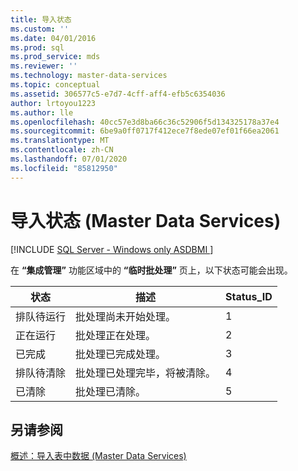 ```yaml
---
title: 导入状态
ms.custom: ''
ms.date: 04/01/2016
ms.prod: sql
ms.prod_service: mds
ms.reviewer: ''
ms.technology: master-data-services
ms.topic: conceptual
ms.assetid: 306577c5-e7d7-4cff-aff4-efb5c6354036
author: lrtoyou1223
ms.author: lle
ms.openlocfilehash: 40cc57e3d8ba66c36c52906f5d134325178a37e4
ms.sourcegitcommit: 6be9a0ff0717f412ece7f8ede07ef01f66ea2061
ms.translationtype: MT
ms.contentlocale: zh-CN
ms.lasthandoff: 07/01/2020
ms.locfileid: "85812950"
---
```

# <a name="import-statuses-master-data-services"></a>导入状态 (Master Data Services)

[!INCLUDE [SQL Server - Windows only ASDBMI  ](../includes/applies-to-version/sql-windows-only-asdbmi.md)]

  在 **“集成管理”** 功能区域中的 **“临时批处理”** 页上，以下状态可能会出现。  
  
|状态|描述|Status_ID|  
|------------|-----------------|----------------|  
|排队待运行|批处理尚未开始处理。|1|  
|正在运行|批处理正在处理。|2|  
|已完成|批处理已完成处理。|3|  
|排队待清除|批处理已处理完毕，将被清除。|4|  
|已清除|批处理已清除。|5|  
  
## <a name="see-also"></a>另请参阅  
 [概述：导入表中数据 (Master Data Services)](../master-data-services/overview-importing-data-from-tables-master-data-services.md)  
  
  
